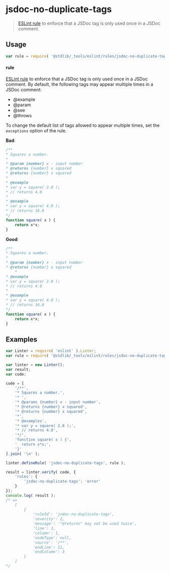 # jsdoc-no-duplicate-tags

> [ESLint rule][eslint-rules] to enforce that a JSDoc tag is only used once in a JSDoc comment.

<section class="intro">

</section>

<!-- /.intro -->

<section class="usage">

## Usage

```javascript
var rule = require( '@stdlib/_tools/eslint/rules/jsdoc-no-duplicate-tags' );
```

#### rule

[ESLint rule][eslint-rules] to enforce that a JSDoc tag is only used once in a JSDoc comment. By default, the following tags may appear multiple times in a JSDoc comment:

-   @example
-   @param
-   @see
-   @throws

To change the default list of tags allowed to appear multiple times, set the `exceptions` option of the rule.

**Bad**:

<!-- eslint-disable stdlib/jsdoc-no-duplicate-tags, valid-jsdoc -->

```javascript
/**
* Squares a number.
*
* @param {number} x - input number
* @returns {number} x squared
* @returns {number} x squared
*
* @example
* var y = square( 2.0 );
* // returns 4.0
*
* @example
* var y = square( 4.0 );
* // returns 16.0
*/
function square( x ) {
    return x*x;
}
```

**Good**:

```javascript
/**
* Squares a number.
*
* @param {number} x - input number
* @returns {number} x squared
    *
* @example
* var y = square( 2.0 );
* // returns 4.0
*
* @example
* var y = square( 4.0 );
* // returns 16.0
*/
function square( x ) {
    return x*x;
}
```

</section>

<!-- /.usage -->

<section class="examples">

## Examples

<!-- eslint no-undef: "error" -->

```javascript
var Linter = require( 'eslint' ).Linter;
var rule = require( '@stdlib/_tools/eslint/rules/jsdoc-no-duplicate-tags' );

var linter = new Linter();
var result;
var code;

code = [
    '/**',
    '* Squares a number.',
    '* ',
    '* @params {number} x - input number',
    '* @returns {number} x squared',
    '* @returns {number} x squared',
    '*',
    '* @examples',
    '* var y = square( 2.0 );',
    '* // returns 4.0',
    '*/',
    'function square( x ) {',
    '  return x*x;',
    '}'
].join( '\n' );

linter.defineRule( 'jsdoc-no-duplicate-tags', rule );

result = linter.verify( code, {
    'rules': {
        'jsdoc-no-duplicate-tags': 'error'
    }
});
console.log( result );
/* =>
    [
        {
            'ruleId': 'jsdoc-no-duplicate-tags',
            'severity': 2,
            'message': '"@returns" may not be used twice',
            'line': 1,
            'column': 1,
            'nodeType': null,
            'source': '/**',
            'endLine': 11,
            'endColumn': 3
        }
    ]
*/
```

</section>

<!-- /.examples -->

<section class="links">

[eslint-rules]: https://eslint.org/docs/developer-guide/working-with-rules

</section>

<!-- /.links -->
